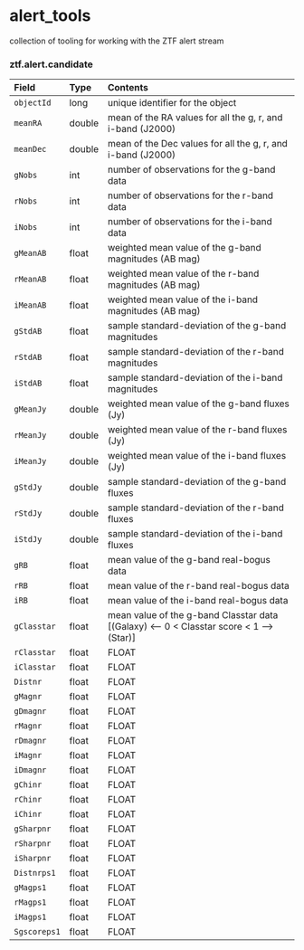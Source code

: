 # alert_tools
collection of tooling for working with the ZTF alert stream



### ztf.alert.candidate

| Field | Type | Contents |
|:--------|:-------|:--------|
| `objectId` |  long | unique identifier for the object |
| `meanRA` | double | mean of the RA values for all the g, r, and i-band (J2000) |
| `meanDec` | double | mean of the Dec values for all the g, r, and i-band (J2000) |
| `gNobs` | int | number of observations for the g-band data  |
| `rNobs` | int | number of observations for the r-band data |
| `iNobs` | int | number of observations for the i-band data |
| `gMeanAB` | float | weighted mean value of the g-band magnitudes (AB mag) |
| `rMeanAB` | float | weighted mean value of the r-band magnitudes (AB mag) |
| `iMeanAB` | float | weighted mean value of the i-band magnitudes (AB mag) |
| `gStdAB` | float | sample standard-deviation of the g-band magnitudes  |
| `rStdAB` | float | sample standard-deviation of the r-band magnitudes |
| `iStdAB` | float | sample standard-deviation of the i-band magnitudes |
| `gMeanJy` | double | weighted mean value of the g-band fluxes (Jy) |
| `rMeanJy` | double | weighted mean value of the r-band fluxes (Jy) |
| `iMeanJy` | double | weighted mean value of the i-band fluxes (Jy) |
| `gStdJy` | double | sample standard-deviation of the g-band fluxes |
| `rStdJy` | double | sample standard-deviation of the r-band fluxes |
| `iStdJy` | double | sample standard-deviation of the i-band fluxes |
| `gRB` | float | mean value of the g-band real-bogus data |
| `rRB` | float | mean value of the r-band real-bogus data |
| `iRB` | float | mean value of the i-band real-bogus data |
| `gClasstar` | float | mean value of the g-band Classtar data [(Galaxy) <-- 0 < Classtar score < 1 --> (Star)] |
| `rClasstar` | float | FLOAT |
| `iClasstar` | float |  FLOAT |
| `Distnr` | float | FLOAT |
| `gMagnr` | float | FLOAT |
| `gDmagnr` | float | FLOAT |
| `rMagnr` | float | FLOAT |
| `rDmagnr` | float | FLOAT |
| `iMagnr` | float | FLOAT |
| `iDmagnr` | float | FLOAT |
| `gChinr` | float | FLOAT |
| `rChinr` | float | FLOAT |
| `iChinr` | float | FLOAT |
| `gSharpnr` | float | FLOAT |
| `rSharpnr` | float | FLOAT |
| `iSharpnr` | float | FLOAT|
| `Distnrps1` | float | FLOAT |
| `gMagps1` | float | FLOAT |
| `rMagps1` | float | FLOAT |
| `iMagps1` | float | FLOAT |
| `Sgscoreps1` | float |  FLOAT |
